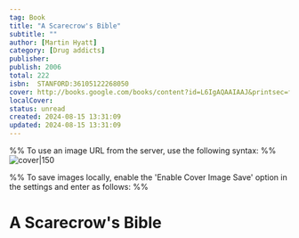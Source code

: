 ```yaml
---
tag: Book
title: "A Scarecrow's Bible"
subtitle: ""
author: [Martin Hyatt]
category: [Drug addicts]
publisher: 
publish: 2006
total: 222
isbn:  STANFORD:36105122268050
cover: http://books.google.com/books/content?id=L6IgAQAAIAAJ&printsec=frontcover&img=1&zoom=1&source=gbs_api
localCover: 
status: unread
created: 2024-08-15 13:31:09
updated: 2024-08-15 13:31:09
---
```


%% To use an image URL from the server, use the following syntax: %%
![cover|150](http://books.google.com/books/content?id=L6IgAQAAIAAJ&printsec=frontcover&img=1&zoom=1&source=gbs_api)

%% To save images locally, enable the 'Enable Cover Image Save' option in the settings and enter as follows: %%


# A Scarecrow's Bible